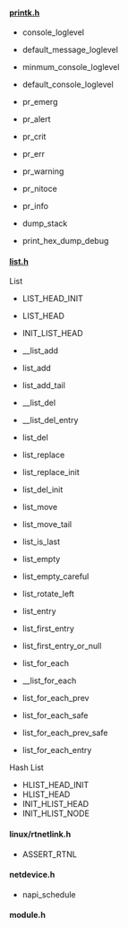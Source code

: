 
#### [printk.h](printk.md)

* console_loglevel
* default_message_loglevel
* minmum_console_loglevel
* default_console_loglevel


* pr_emerg
* pr_alert
* pr_crit
* pr_err
* pr_warning
* pr_nitoce
* pr_info


* dump_stack

* print_hex_dump_debug



#### [list.h](list.md)

List

* LIST_HEAD_INIT
* LIST_HEAD
* INIT_LIST_HEAD

* __list_add
* list_add
* list_add_tail

* __list_del
* __list_del_entry
* list_del

* list_replace
* list_replace_init
* list_del_init
* list_move
* list_move_tail

* list_is_last
* list_empty
* list_empty_careful
* list_rotate_left

* list_entry
* list_first_entry
* list_first_entry_or_null
* list_for_each
* __list_for_each
* list_for_each_prev
* list_for_each_safe
* list_for_each_prev_safe
* list_for_each_entry


Hash List

* HLIST_HEAD_INIT
* HLIST_HEAD
* INIT_HLIST_HEAD
* INIT_HLIST_NODE






#### linux/rtnetlink.h

* ASSERT_RTNL



#### netdevice.h

* napi_schedule





#### module.h
